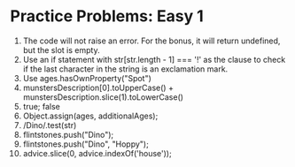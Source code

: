 # Practice Problems: Easy 1

1. The code will not raise an error. For the bonus, it will return undefined, but the slot is empty.
2. Use an if statement with str[str.length - 1] === '!' as the clause to check if the last character in the string is an exclamation mark.
3. Use ages.hasOwnProperty("Spot")
4. munstersDescription[0].toUpperCase() +
   munstersDescription.slice(1).toLowerCase()
5. true; false
6. Object.assign(ages, additionalAges);
7. /Dino/.test(str)
8. flintstones.push("Dino");
9. flintstones.push("Dino", "Hoppy");
10. advice.slice(0, advice.indexOf('house'));
